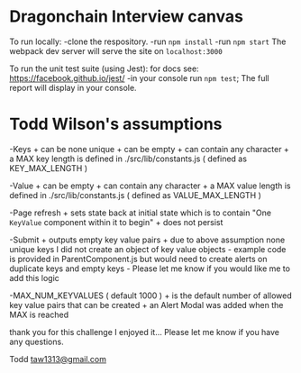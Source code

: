 # Dragonchain Interview canvas

To run locally:
-clone the respository.
-run `npm install`
-run `npm start`
The webpack dev server will serve the site on `localhost:3000`


To run the unit test suite (using Jest): for docs see: https://facebook.github.io/jest/
-in your console run `npm test`;
The full report will display in your console.

# Todd Wilson's assumptions
-Keys
    + can be none unique
    + can be empty
    + can contain any character
    + a MAX key length is defined in ./src/lib/constants.js ( defined as KEY_MAX_LENGTH )

-Value
    + can be empty
    + can contain any character
    + a MAX value length is defined in ./src/lib/constants.js ( defined as VALUE_MAX_LENGTH )

-Page refresh
    + sets state back at initial state which is to contain "One `KeyValue` component within it to begin"
    + does not persist 

-Submit
    + outputs empty key value pairs
    + due to above assumption none unique keys I did not create an object of key value objects
        - example code is provided in ParentComponent.js but would need to create alerts on duplicate keys and empty keys
        - Please let me know if you would like me to add this logic

-MAX_NUM_KEYVALUES  ( default 1000 )
    + is the default number of allowed key value pairs that can be created
    + an Alert Modal was added when the MAX is reached


thank you for this challenge I enjoyed it...
Please let me know if you have any questions.

Todd
taw1313@gmail.com